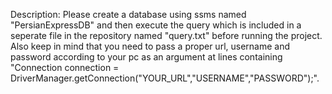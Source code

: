 Description:
Please create a database using ssms named "PersianExpressDB" and then execute the query which is included in a seperate file in the repository named "query.txt" before running the project.
Also keep in mind that you need to pass a proper url, username and password according to your pc as an argument at lines containing "Connection connection = DriverManager.getConnection("YOUR_URL","USERNAME","PASSWORD");".
